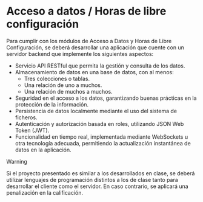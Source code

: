 # Acceso a datos / Horas de libre configuración

Para cumplir con los módulos de Acceso a Datos y Horas de Libre Configuración, se deberá desarrollar una aplicación que cuente con un servidor backend que implemente los siguientes aspectos:

- Servicio API RESTful que permita la gestión y consulta de los datos.
- Almacenamiento de datos en una base de datos, con al menos:
	- Tres colecciones o tablas.
	- Una relación de uno a muchos.
	- Una relación de muchos a muchos.
- Seguridad en el acceso a los datos, garantizando buenas prácticas en la protección de la información.
- Persistencia de datos localmente mediante el uso del sistema de ficheros.
- Autenticación y autorización basada en roles, utilizando JSON Web Token (JWT).
- Funcionalidad en tiempo real, implementada mediante WebSockets u otra tecnología adecuada, permitiendo la actualización instantánea de datos en la aplicación.

> [!WARNING]
> Si el proyecto presentado es similar a los desarrollados en clase, se deberá utilizar lenguajes de programación distintos a los de clase tanto para desarrollar el cliente como el servidor. En caso contrario, se aplicará una penalización en la calificación.
